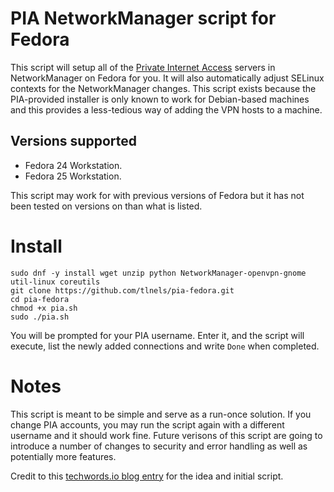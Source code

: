 # PIA NetworkManager script for Fedora

This script will setup all of the [Private Internet Access](https://privateinternetaccess.com/) servers in NetworkManager on Fedora 
for you. It will also automatically adjust SELinux contexts for the NetworkManager changes. This script exists because the PIA-provided
installer is only known to work for Debian-based machines and this provides a less-tedious way of adding the VPN hosts to a machine.

## Versions supported

* Fedora 24 Workstation.
* Fedora 25 Workstation.

This script may work for with previous versions of Fedora but it has not been tested on versions on than what is listed.

# Install

```
sudo dnf -y install wget unzip python NetworkManager-openvpn-gnome util-linux coreutils
git clone https://github.com/tlnels/pia-fedora.git
cd pia-fedora
chmod +x pia.sh
sudo ./pia.sh
```

You will be prompted for your PIA username. Enter it, and the script will execute, list the newly added connections 
and write `Done` when completed.

# Notes

This script is meant to be simple and serve as a run-once solution. If you change PIA accounts, you may run the script again
with a different username and it should work fine. Future verisons of this script are going to introduce a number of changes
to security and error handling as well as potentially more features.

Credit to this [techwords.io blog entry](https://techwords.io/configuring-pia-vpn-on-fedora/) for the idea and initial script.
